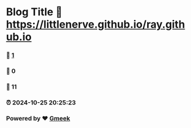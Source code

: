 # Blog Title :link: https://littlenerve.github.io/ray.github.io 
### :page_facing_up: [1](https://littlenerve.github.io/ray.github.io/tag.html) 
### :speech_balloon: 0 
### :hibiscus: 11 
### :alarm_clock: 2024-10-25 20:25:23 
### Powered by :heart: [Gmeek](https://github.com/Meekdai/Gmeek)
